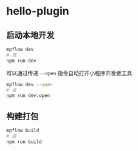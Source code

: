 # hello-plugin

## 启动本地开发
```bash
mpflow dev
# 或
npm run dev
```

可以通过传递 `--open` 指令自动打开小程序开发者工具
```bash
mpflow dev --open
# 或
npm run dev:open
```

## 构建打包
```bash
mpflow build
# 或
npm run build
```
